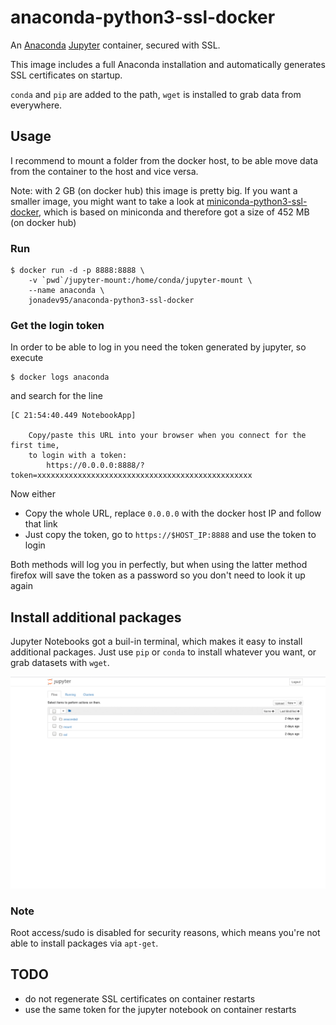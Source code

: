 # anaconda-python3-ssl-docker
An [Anaconda](https://www.anaconda.com/) [Jupyter](http://jupyter.org/) container, secured with SSL.

This image includes a full Anaconda installation and automatically generates SSL certificates on startup.

`conda` and `pip` are added to the path, `wget` is installed to grab data from everywhere.

## Usage

I recommend to mount a folder from the docker host, to be able move data from the container to the host and vice versa.

Note: with 2 GB (on docker hub) this image is pretty big.
If you want a smaller image, you might want to take a look at [miniconda-python3-ssl-docker](https://github.com/sauercrowd/miniconda-python3-ssl-docker), which is based on miniconda and therefore got a size of 452 MB (on docker hub)

### Run

```
$ docker run -d -p 8888:8888 \
    -v `pwd`/jupyter-mount:/home/conda/jupyter-mount \
    --name anaconda \
    jonadev95/anaconda-python3-ssl-docker
```

### Get the login token

In order to be able to log in you need the token generated by jupyter, so execute
```
$ docker logs anaconda
```

and search for the line
```
[C 21:54:40.449 NotebookApp] 
    
    Copy/paste this URL into your browser when you connect for the first time,
    to login with a token:
        https://0.0.0.0:8888/?token=xxxxxxxxxxxxxxxxxxxxxxxxxxxxxxxxxxxxxxxxxxxxxxxx
```

Now either

- Copy the whole URL, replace `0.0.0.0` with the docker host IP and follow that link
- Just copy the token, go to `https://$HOST_IP:8888` and use the token to login

Both methods will log you in perfectly, but when using the latter method firefox will save the token as a password so you don't need to look it up again

## Install additional packages

Jupyter Notebooks got a buil-in terminal, which makes it easy to install additional packages. Just use `pip` or `conda` to install whatever you want, or grab datasets with `wget`.

![](pip_conda.gif)

### Note
Root access/sudo is disabled for security reasons, which means you're not able to install packages via `apt-get`.

## TODO

- do not regenerate SSL certificates on container restarts
- use the same token for the jupyter notebook on container restarts